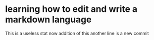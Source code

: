 # learning how to edit and write a markdown language
This is a useless stat
now addition of this another line is a new commit
